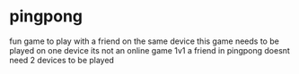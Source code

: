 # pingpong
fun game to play with a friend on the same device
this game needs to be played on one device its not an online game
1v1 a friend in pingpong 
doesnt need 2 devices to be played
